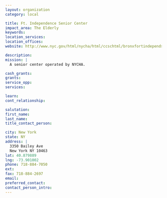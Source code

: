 ```yaml
---
layout: organization
category: local

title: Ft. Independence Senior Center
impact_area: The Elderly
keywords: 
location_services: 
location_offices: 
website: http://www.nyc.gov/html/nycha/html/ccschtml/bronxfortindependsc.shtml

description: 
mission: |
  A senior center operated by NYCHA.

cash_grants: 
grants: 
service_opp: 
services: 

learn: 
cont_relationship: 

salutation: 
first_name: 
last_name: 
title_contact_person: 

city: New York
state: NY
address: |
  3350 Bailey Ave  
  New York NY 10463
lat: 40.879889
lng: -73.901002
phone: 718-884-7050
ext: 
fax: 718-884-2697
email: 
preferred_contact: 
contact_person_intro: 
---
```

